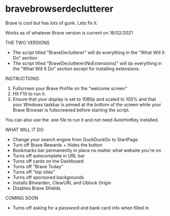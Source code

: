 # bravebrowserdeclutterer
Brave is cool but has lots of gunk. Lets fix it.

Works as of whatever Brave version is current on 16/02/2021

THE TWO VERSIONS

- The script titled "BraveDeclutterer" will do everything in the "What Will It Do" section
- The script titled "BraveDeclutterer(NoExtensions)" will do everything in the "What Will It Do" section except for installing extensions.

INSTRUCTIONS:

1. Fullscreen your Brave Profile on the "welcome screen"
2. Hit F10 to run it.
3. Ensure that your display is set to 1080p and scaled to 100% and that your Windows taskbar is pinned at the bottom of the screen while your Brave Browser is fullscreened before starting the script.

You can also use the .exe file to run it and not need AutoHotKey installed.

WHAT WILL IT DO

- Change your search engine from DuckDuckGo to StartPage
- Turn off Brave Rewards + Hides the button
- Bookmarks bar permanently in place no matter what website you're on
- Turns off autocomplete in URL bar
- Turns off cards on the Dashboard
- Turns off "Brave Today"
- Turns off "top sites"
- Turns off sponsored backgrounds
- Installs Bitwarden, ClearURL and Ublock Origin
- Disables Brave Shields

COMING SOON
- Turns off asking for a password and bank card info when filled in

